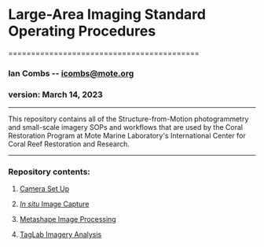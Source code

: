 # Large-Area Imaging Standard Operating Procedures
==========================================

### Ian Combs -- <icombs@mote.org>
### version: March 14, 2023	

------------------------------------------------------------------------
This repository contains all of the Structure-from-Motion photogrammetry and small-scale imagery SOPs and workflows that are used by the Coral Restoration Program at Mote Marine Laboratory's International Center for Coral Reef Restoration and Research. 

------------------------------------------------------------------------

### Repository contents:

1. [Camera Set Up](https://Mote-Coral-Reef-Restoration.github.io/MoteSOPs/smallScaleSfm/1.cameraSetUpSOP)

2. [*In situ* Image Capture](https://Mote-Coral-Reef-Restoration.github.io/MoteSOPs/smallScaleSfm/2.racewayImageCaptureSOP)

3. [Metashape Image Processing](https://Mote-Coral-Reef-Restoration.github.io/MoteSOPs/smallScaleSfm/3.metashapeImageryProcessingSOP)

4. [TagLab Imagery Analysis](https://Mote-Coral-Reef-Restoration.github.io/MoteSOPs/smallScaleSfm/4.meshLabDataExtractionSOP)
